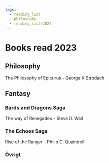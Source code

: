 ```yaml
---
tags:
  - reading_list
  - philosophy
  - reading_list/2024
---
```

# Books read 2023
## Philosophy 
 The Philosophy of Epicurus - George K Strodach

## Fantasy 

### Bards and Dragons Saga
The way of Renegades - Steve D. Wall

### The Echoes Saga
Rise of the Ranger - Philip C. Quaintrell

### Övrigt
